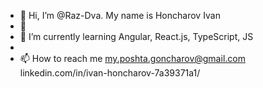 - 👋 Hi, I’m @Raz-Dva. My name is Honcharov Ivan
- 👀 
- 🌱 I’m currently learning Angular, React.js, TypeScript, JS
- 
- 📫 How to reach me my.poshta.goncharov@gmail.com  linkedin.com/in/ivan-honcharov-7a39371a1/

<!---
Raz-Dva/Raz-Dva is a ✨ special ✨ repository because its `README.md` (this file) appears on your GitHub profile.
You can click the Preview link to take a look at your changes.
--->
